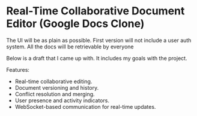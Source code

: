 # Real-Time Collaborative Document Editor (Google Docs Clone)

The UI will be as plain as possible.
First version will not include a user auth system.
All the docs will be retrievable by everyone

Below is a draft that I came up with. It includes my goals with the project.

Features:

-   Real-time collaborative editing.
-   Document versioning and history.
-   Conflict resolution and merging.
-   User presence and activity indicators.
-   WebSocket-based communication for real-time updates.

